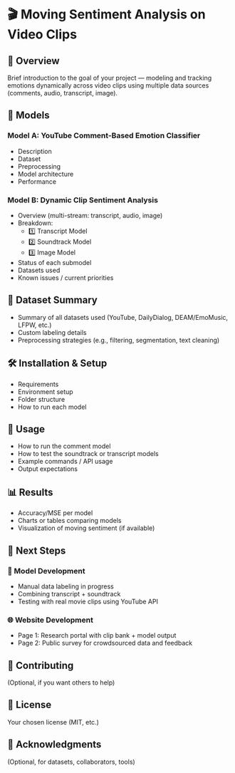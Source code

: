 # 🎬 Moving Sentiment Analysis on Video Clips

## 📌 Overview
Brief introduction to the goal of your project — modeling and tracking emotions dynamically across video clips using multiple data sources (comments, audio, transcript, image).

## 🧠 Models

### Model A: YouTube Comment-Based Emotion Classifier
- Description
- Dataset
- Preprocessing
- Model architecture
- Performance

### Model B: Dynamic Clip Sentiment Analysis
- Overview (multi-stream: transcript, audio, image)
- Breakdown:
  - 1️⃣ Transcript Model
  - 2️⃣ Soundtrack Model
  - 3️⃣ Image Model
- Status of each submodel
- Datasets used
- Known issues / current priorities

## 🧪 Dataset Summary
- Summary of all datasets used (YouTube, DailyDialog, DEAM/EmoMusic, LFPW, etc.)
- Custom labeling details
- Preprocessing strategies (e.g., filtering, segmentation, text cleaning)

## 🛠️ Installation & Setup
- Requirements
- Environment setup
- Folder structure
- How to run each model

## 🚀 Usage
- How to run the comment model
- How to test the soundtrack or transcript models
- Example commands / API usage
- Output expectations

## 📊 Results
- Accuracy/MSE per model
- Charts or tables comparing models
- Visualization of moving sentiment (if available)

## 🌱 Next Steps

### 🔄 Model Development
- Manual data labeling in progress
- Combining transcript + soundtrack
- Testing with real movie clips using YouTube API

### 🌐 Website Development
- Page 1: Research portal with clip bank + model output
- Page 2: Public survey for crowdsourced data and feedback

## 🤝 Contributing
(Optional, if you want others to help)

## 📜 License
Your chosen license (MIT, etc.)

## 🙏 Acknowledgments
(Optional, for datasets, collaborators, tools)

  
